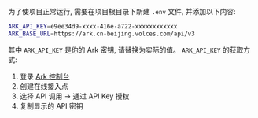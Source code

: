 为了使项目正常运行, 需要在项目根目录下新建 `.env` 文件, 并添加以下内容:
```bash
ARK_API_KEY=e9ee34d9-xxxx-416e-a722-xxxxxxxxxxxx
ARK_BASE_URL=https://ark.cn-beijing.volces.com/api/v3
```
其中 `ARK_API_KEY` 是你的 Ark 密钥, 请替换为实际的值。
`ARK_API_KEY` 的获取方式:
1. 登录 [Ark 控制台](https://console.volcengine.com/ark/region:ark+cn-beijing/endpoint?config=%7B%7D)
2. 创建在线接入点
3. 选择 API 调用 -> 通过 API Key 授权
4. 复制显示的 API 密钥
